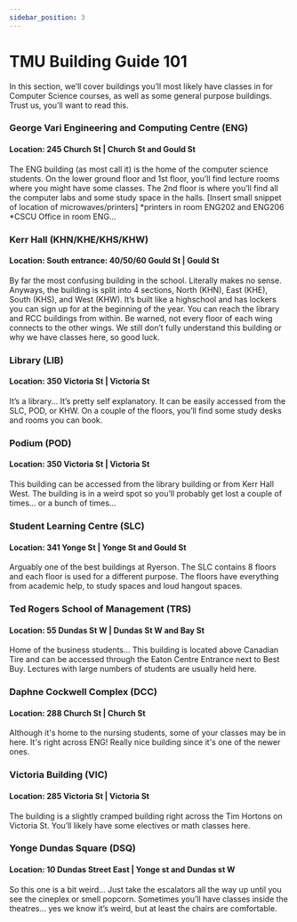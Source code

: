 ```yaml
---
sidebar_position: 3
---
```


# TMU Building Guide 101

In this section, we’ll cover buildings you’ll most likely have classes in for Computer Science courses, as well as some general purpose buildings. Trust us, you’ll want to read this.
<br/>

### George Vari Engineering and Computing Centre (ENG)
#### Location: 245 Church St | Church St and Gould St
The ENG building (as most call it) is the home of the computer science students.
On the lower ground floor and 1st floor, you’ll find lecture rooms where you might have some classes. The 2nd floor is where you’ll find all the computer labs and some study space in the halls. [Insert small snippet of location of microwaves/printers]
*printers in room ENG202 and ENG206
*CSCU Office in room ENG…
<br/>

### Kerr Hall (KHN/KHE/KHS/KHW)
#### Location: South entrance: 40/50/60 Gould St | Gould St
By far the most confusing building in the school. Literally makes no sense. Anyways, the building is split into 4 sections, North (KHN), East (KHE), South (KHS), and West (KHW). It’s built like a highschool and has lockers you can sign up for at the beginning of the year. You can reach the library and RCC buildings from within. Be warned, not every floor of each wing connects to the other wings. We still don’t fully understand this building or why we have classes here, so good luck.
<br/>

### Library (LIB)
#### Location: 350 Victoria St | Victoria St
It’s a library... It’s pretty self explanatory. It can be easily accessed from the SLC, POD, or KHW. On a couple of the floors, you’ll find some study desks and rooms you can book.
<br/>

### Podium (POD)
#### Location: 350 Victoria St | Victoria St
This building can be accessed from the library building or from Kerr Hall West. The building is in a weird spot so you’ll probably get lost a couple of times… or a bunch of times…
<br/>

### Student Learning Centre (SLC)
#### Location: 341 Yonge St | Yonge St and Gould St
Arguably one of the best buildings at Ryerson. The SLC contains 8 floors and each floor is used for a different purpose. The floors have everything from academic help, to study spaces and loud hangout spaces.
<br/>

### Ted Rogers School of Management (TRS)
#### Location: 55 Dundas St W | Dundas St W and Bay St
Home of the business students… This building is located above Canadian Tire and can be accessed through the Eaton Centre Entrance next to Best Buy. Lectures with large numbers of students are usually held here.
<br/>

### Daphne Cockwell Complex (DCC)
#### Location: 288 Church St | Church St
Although it's home to the nursing students, some of your classes may be in here. It's right across ENG! Really nice building since it's one of the newer ones.
<br/>

### Victoria Building (VIC)
#### Location: 285 Victoria St | Victoria St
The building is a slightly cramped building right across the Tim Hortons on Victoria St. You’ll likely have some electives or math classes here.
<br/>

### Yonge Dundas Square (DSQ)
#### Location: 10 Dundas Street East | Yonge st and Dundas st W
So this one is a bit weird… Just take the escalators all the way up until you see the cineplex or smell popcorn. Sometimes you’ll have classes inside the theatres… yes we know it’s weird, but at least the chairs are comfortable.
<br/>